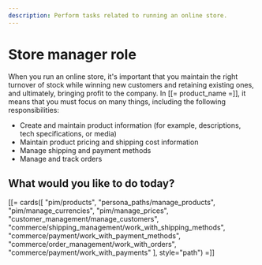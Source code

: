 ```yaml
---
description: Perform tasks related to running an online store.
---
```


# Store manager role

When you run an online store, it's important that you maintain the right turnover of stock while winning new customers and retaining existing ones, and ultimately, bringing profit to the company.
In [[= product_name =]], it means that you must focus on many things, including the following responsibilities:

- Create and maintain product information (for example, descriptions, tech specifications, or media)
- Maintain product pricing and shipping cost information
- Manage shipping and payment methods
- Manage and track orders

## What would you like to do today?

[[= cards([
    "pim/products",
    "persona_paths/manage_products",
    "pim/manage_currencies",
    "pim/manage_prices",
    "customer_management/manage_customers",
    "commerce/shipping_management/work_with_shipping_methods",
    "commerce/payment/work_with_payment_methods",
    "commerce/order_management/work_with_orders",
    "commerce/payment/work_with_payments"
], style="path") =]]
